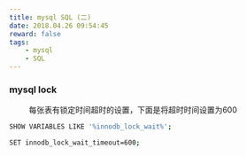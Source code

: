 ```yaml
---
title: mysql SQL (二)
date: 2018.04.26 09:54:45
reward: false
tags:
    - mysql
    - SQL
---
```


### mysql lock

&nbsp;&nbsp;&nbsp;&nbsp;&nbsp;&nbsp;&nbsp;&nbsp;&nbsp;每张表有锁定时间超时的设置，下面是将超时时间设置为600

``` bash
SHOW VARIABLES LIKE '%innodb_lock_wait%';

SET innodb_lock_wait_timeout=600;

```
